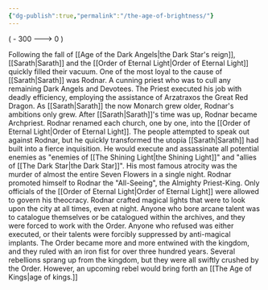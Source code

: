 ```yaml
---
{"dg-publish":true,"permalink":"/the-age-of-brightness/"}
---
```


( - 300 ---> 0 )

Following the fall of [[Age of the Dark Angels\|the Dark Star's reign]], [[Sarath\|Sarath]] and the [[Order of Eternal Light\|Order of Eternal Light]] quickly filled their vacuum. One of the most loyal to the cause of [[Sarath\|Sarath]] was Rodnar. A cunning priest who was to cull any remaining Dark Angels and Devotees. The Priest executed his job with deadly efficiency, employing the assistance of Arzatraxos the Great Red Dragon. As [[Sarath\|Sarath]] the now Monarch grew older, Rodnar's ambitions only grew. After [[Sarath\|Sarath]]'s time was up, Rodnar became Archpriest. Rodnar renamed each church, one by one, into the [[Order of Eternal Light\|Order of Eternal Light]]. The people attempted to speak out against Rodnar, but he quickly transformed the utopia [[Sarath\|Sarath]] had built into a fierce inquisition. He would execute and assassinate all potential enemies as "enemies of [[The Shining Light\|the Shining Light]]" and "allies of [[The Dark Star\|the Dark Star]]". His most famous atrocity was the murder of almost the entire Seven Flowers in a single night. Rodnar promoted himself to Rodnar the "All-Seeing", the Almighty Priest-King. Only officials of the [[Order of Eternal Light\|Order of Eternal Light]] were allowed to govern his theocracy. Rodnar crafted magical lights that were to look upon the city at all times, even at night. Anyone who bore arcane talent was to catalogue themselves or be catalogued within the archives, and they were forced to work with the Order. Anyone who refused was either executed, or their talents were forcibly suppressed by anti-magical implants. The Order became more and more entwined with the kingdom, and they ruled with an iron fist for over three hundred years. Several rebellions sprang up from the kingdom, but they were all swiftly crushed by the Order. However, an upcoming rebel would bring forth an [[The Age of Kings\|age of kings.]]